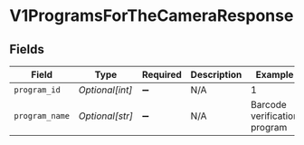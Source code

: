 # V1ProgramsForTheCameraResponse


## Fields

| Field                        | Type                         | Required                     | Description                  | Example                      |
| ---------------------------- | ---------------------------- | ---------------------------- | ---------------------------- | ---------------------------- |
| `program_id`                 | *Optional[int]*              | :heavy_minus_sign:           | N/A                          | 1                            |
| `program_name`               | *Optional[str]*              | :heavy_minus_sign:           | N/A                          | Barcode verification program |